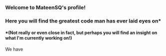 ### Welcome to MateenSQ's profile!
### Here you will find the greatest code man has ever laid eyes on*
#### *(Not really or even close in fact, but perhaps you will find an insight on what I'm currently working on!)

We have 


<!--
**MateenSQ/MateenSQ** is a ✨ _special_ ✨ repository because its `README.md` (this file) appears on your GitHub profile.

Here are some ideas to get you started:

- 🔭 I’m currently working on ...
- 🌱 I’m currently learning ...
- 👯 I’m looking to collaborate on ...
- 🤔 I’m looking for help with ...
- 💬 Ask me about ...
- 📫 How to reach me: ...
- 😄 Pronouns: ...
- ⚡ Fun fact: ...
-->
